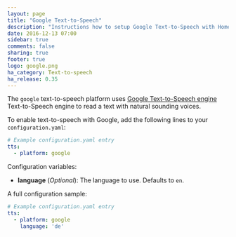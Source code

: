 ```yaml
---
layout: page
title: "Google Text-to-Speech"
description: "Instructions how to setup Google Text-to-Speech with Home Assistant."
date: 2016-12-13 07:00
sidebar: true
comments: false
sharing: true
footer: true
logo: google.png
ha_category: Text-to-speech
ha_release: 0.35
---
```


The `google` text-to-speech platform uses [Google Text-to-Speech engine](https://console.developers.google.com/apis/api/speech.googleapis.com/overview) Text-to-Speech engine to read a text with natural sounding voices.

To enable text-to-speech with Google, add the following lines to your `configuration.yaml`:

```yaml
# Example configuration.yaml entry
tts:
  - platform: google
```

Configuration variables:

- **language** (*Optional*): The language to use. Defaults to `en`. 

A full configuration sample:

```yaml
# Example configuration.yaml entry
tts:
  - platform: google
    language: 'de'
```
